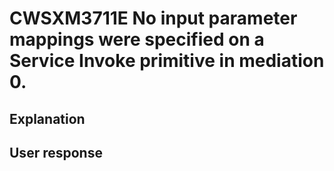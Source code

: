# CWSXM3711E No input parameter mappings were specified on a Service Invoke primitive in mediation 0.

## Explanation

## User response